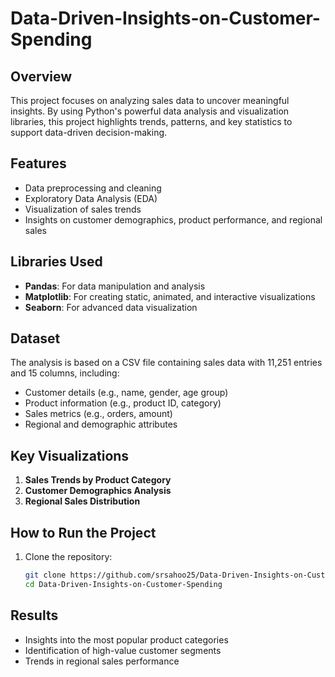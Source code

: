 # Data-Driven-Insights-on-Customer-Spending

## Overview
This project focuses on analyzing sales data to uncover meaningful insights. By using Python's powerful data analysis and visualization libraries, this project highlights trends, patterns, and key statistics to support data-driven decision-making.

## Features
- Data preprocessing and cleaning
- Exploratory Data Analysis (EDA)
- Visualization of sales trends
- Insights on customer demographics, product performance, and regional sales

## Libraries Used
- **Pandas**: For data manipulation and analysis
- **Matplotlib**: For creating static, animated, and interactive visualizations
- **Seaborn**: For advanced data visualization

## Dataset
The analysis is based on a CSV file containing sales data with 11,251 entries and 15 columns, including:
- Customer details (e.g., name, gender, age group)
- Product information (e.g., product ID, category)
- Sales metrics (e.g., orders, amount)
- Regional and demographic attributes

## Key Visualizations
1. **Sales Trends by Product Category**
2. **Customer Demographics Analysis**
3. **Regional Sales Distribution**

## How to Run the Project
1. Clone the repository:
   ```bash
   git clone https://github.com/srsahoo25/Data-Driven-Insights-on-Customer-Spending.git
   cd Data-Driven-Insights-on-Customer-Spending

## Results
- Insights into the most popular product categories
- Identification of high-value customer segments
- Trends in regional sales performance
